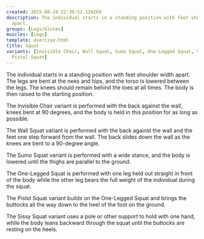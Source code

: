 ```yaml
---
created: 2015-08-24 22:39:52.120260
description: The individual starts in a standing position with feet shoulder width
  apart.
groups: [Legs/Glutes]
muscles: [Legs]
template: exercise.html
title: Squat
variants: [Invisible Chair, Wall Squat, Sumo Squat, One-Legged Squat, Sissy Squat,
  Pistol Squat]
---
```

The individual starts in a standing position with feet shoulder width apart. The legs are bent at the nees and hips, and the torso is lowered between the legs. The knees should remain behind the toes at all times. The body is then raised to the starting position.

The Invisible Chair variant is performed with the back against the wall, knees bent at 90 degrees, and the body is held in this position for as long as possible.

The Wall Squat variant is performed with the back against the wall and the feet one step forward from the wall. The back slides down the wall as the knees are bent to a 90-degree angle.

The Sumo Squat variant is performed with a wide stance, and the body is lowered until the thighs are parallel to the ground.

The One-Legged Squat is performed with one leg held out straight in front of the body while the other leg bears the full weight of the individual during the squat.

The Pistol Squat variant builds on the One-Legged Squat and brings the buttocks all the way down to the heel of the foot on the ground.

The Sissy Squat variant uses a pole or other support to hold with one hand, while the body leans backward through the squat until the buttocks are resting on the heels.